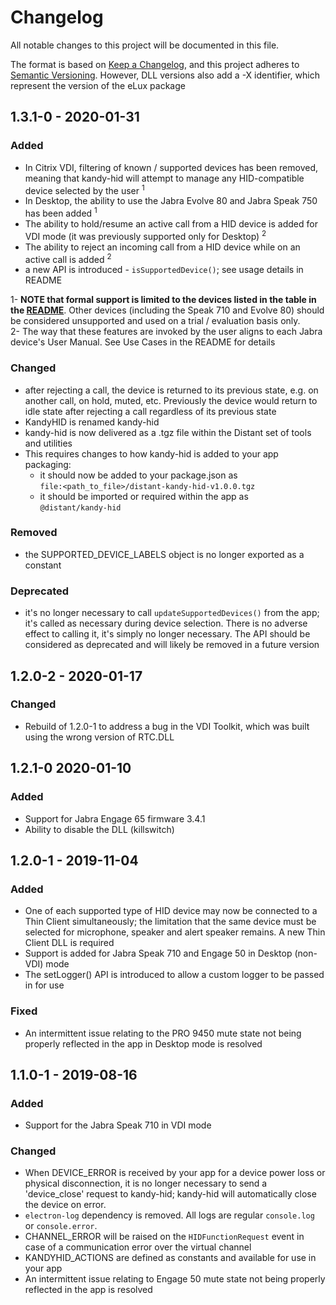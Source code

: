 # Changelog
All notable changes to this project will be documented in this file.

The format is based on [Keep a Changelog](https://keepachangelog.com/en/1.0.0/),
and this project adheres to [Semantic Versioning](https://semver.org/spec/v2.0.0.html). However, DLL versions also add a -X identifier, which represent the version of the eLux package


## 1.3.1-0 - 2020-01-31
### Added
- In Citrix VDI, filtering of known / supported devices has been removed, meaning that kandy-hid will attempt to manage any HID-compatible device selected by the user <sup>1</sup>
- In Desktop, the ability to use the Jabra Evolve 80 and Jabra Speak 750 has been added <sup>1</sup>
- The ability to hold/resume an active call from a HID device is added for VDI mode (it was previously supported only for Desktop) <sup>2</sup>
- The ability to reject an incoming call from a HID device while on an active call is added <sup>2</sup>
- a new API is introduced - `isSupportedDevice()`; see usage details in README

1- **NOTE that formal support is limited to the devices listed in the table in the [README](./README.md)**. Other devices (including the Speak 710 and Evolve 80) should be considered unsupported and used on a trial / evaluation basis only.<br>
2- The way that these features are invoked by the user aligns to each Jabra device's User Manual. See Use Cases in the README for details<br>

### Changed
- after rejecting a call, the device is returned to its previous state, e.g. on another call, on hold, muted, etc. Previously the device would return to idle state after rejecting a call regardless of its previous state 
- KandyHID is renamed kandy-hid
- kandy-hid is now delivered as a .tgz file within the Distant set of tools and utilities
- This requires changes to how kandy-hid is added to your app packaging:
  - it should now be added to your package.json as<br>`file:<path_to_file>/distant-kandy-hid-v1.0.0.tgz`
  - it should be imported or required within the app as<br>`@distant/kandy-hid`
### Removed
- the SUPPORTED_DEVICE_LABELS object is no longer exported as a constant
### Deprecated
- it's no longer necessary to call `updateSupportedDevices()` from the app; it's called as necessary during device selection. There is no adverse effect to calling it, it's simply no longer necessary. The API should be considered as deprecated and will likely be removed in a future version

## 1.2.0-2 - 2020-01-17
### Changed
- Rebuild of 1.2.0-1 to address a bug in the VDI Toolkit, which was built using the wrong version of RTC.DLL

## 1.2.1-0 2020-01-10
### Added
- Support for Jabra Engage 65 firmware 3.4.1
- Ability to disable the DLL (killswitch)

## 1.2.0-1 - 2019-11-04
### Added
- One of each supported type of HID device may now be connected to a Thin Client simultaneously; the limitation that the same device must be selected for microphone, speaker and alert speaker remains. A new Thin Client DLL is required
- Support is added for Jabra Speak 710 and Engage 50 in Desktop (non-VDI) mode
- The setLogger() API is introduced to allow a custom logger to be passed in for use
### Fixed
- An intermittent issue relating to the PRO 9450 mute state not being properly reflected in the app in Desktop mode is resolved

## 1.1.0-1 - 2019-08-16
### Added
- Support for the Jabra Speak 710 in VDI mode
### Changed
- When DEVICE_ERROR is received by your app for a device power loss or physical disconnection, it is no longer necessary to send a 'device_close' request to kandy-hid; kandy-hid will automatically close the device on error.
- `electron-log` dependency is removed. All logs are regular `console.log` or `console.error`.
- CHANNEL_ERROR will be raised on the `HIDFunctionRequest` event in case of a communication error over the virtual channel
- KANDYHID_ACTIONS are defined as constants and available for use in your app
- An intermittent issue relating to Engage 50 mute state not being properly reflected in the app is resolved

<!-- changelog possible fields:
### Added
### Changed
### Removed
### Deprecated
### Fixed
### Security
>